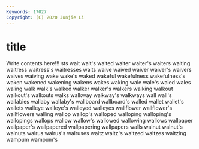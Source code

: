 ```yaml
---
Keywords: 17027
Copyright: (C) 2020 Junjie Li
---
```


# title

Write contents here!!!
sts 
wait 
wait's 
waited 
waiter 
waiter's 
waiters 
waiting
waitress 
waitress's 
waitresses 
waits 
waive 
waived 
waiver 
waiver's 
waivers 
waives
waiving 
wake 
wake's 
waked 
wakeful 
wakefulness 
wakefulness's 
waken 
wakened 
wakening
wakens 
wakes 
waking 
wale 
wale's 
waled 
wales 
waling 
walk 
walk's
walked 
walker 
walker's 
walkers 
walking 
walkout 
walkout's 
walkouts 
walks 
walkway
walkway's 
walkways 
wall 
wall's 
wallabies 
wallaby 
wallaby's 
wallboard 
wallboard's 
walled
wallet 
wallet's 
wallets 
walleye 
walleye's 
walleyed 
walleyes 
wallflower 
wallflower's 
wallflowers
walling 
wallop 
wallop's 
walloped 
walloping 
walloping's 
wallopings 
wallops 
wallow 
wallow's
wallowed 
wallowing 
wallows 
wallpaper 
wallpaper's 
wallpapered 
wallpapering 
wallpapers 
walls 
walnut
walnut's 
walnuts 
walrus 
walrus's 
walruses 
waltz 
waltz's 
waltzed 
waltzes 
waltzing
wampum 
wampum's 
